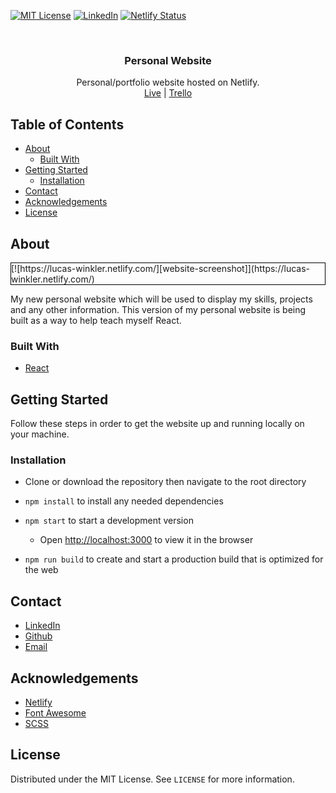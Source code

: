 [![MIT License][license-shield]][license-url]
[![LinkedIn][linkedin-shield]][linkedin-url]
[![Netlify Status](https://api.netlify.com/api/v1/badges/84dd2909-2b0a-499a-8a01-f065b8c2d7df/deploy-status)](https://app.netlify.com/sites/lucas-winkler/deploys)

<br />
<p align="center">
  <h3 align="center">Personal Website</h3>

  <p align="center">
    Personal/portfolio website hosted on Netlify.
    <br />
    <a href="https://lucas-winkler.netlify.com/">Live</a> 
    |
    <a href="https://trello.com/b/XkUzALBz/personal-website-board">Trello</a>
  </p>
</p>

## Table of Contents

- [About](#about)
  - [Built With](#built-with)
- [Getting Started](#getting-started)
  - [Installation](#installation)
- [Contact](#contact)
- [Acknowledgements](#acknowledgements)
- [License](#license)

## About

<div style="border: 1px solid black">
  [![https://lucas-winkler.netlify.com/][website-screenshot]](https://lucas-winkler.netlify.com/)
</div>

My new personal website which will be used to display my skills, projects and any other information. This version of my personal website is being built as a way to help teach myself React.

### Built With

- [React](https://reactjs.org/)

## Getting Started

Follow these steps in order to get the website up and running locally on your machine.

### Installation

- Clone or download the repository then navigate to the root directory

- `npm install` to install any needed dependencies

- `npm start` to start a development version

  - Open [http://localhost:3000](http://localhost:3000) to view it in the browser

- `npm run build` to create and start a production build that is optimized for the web

## Contact

- [LinkedIn](https://linkedin.com/in/lucas-winkler)
- [Github](https://github.com/lucaswinkler)
- [Email](mailto:lucasj.winkler1999@gmail.com)

## Acknowledgements

- [Netlify](https://www.netlify.com/)
- [Font Awesome](https://fontawesome.com)
- [SCSS](https://sass-lang.com/)

## License

Distributed under the MIT License. See `LICENSE` for more information.

[license-shield]: https://img.shields.io/badge/license-MIT-blue.svg?style=flat-square
[license-url]: https://choosealicense.com/licenses/mit
[linkedin-shield]: https://img.shields.io/badge/-LinkedIn-black.svg?style=flat-square&logo=linkedin&colorB=555
[linkedin-url]: https://www.linkedin.com/in/lucas-winkler/
[website-screenshot]: ./screenshot.png

